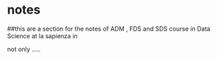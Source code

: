 
# notes

##this are a section for the notes of ADM , FDS and SDS course in Data Science at la sapienza in <Rome>

not only ..... 
